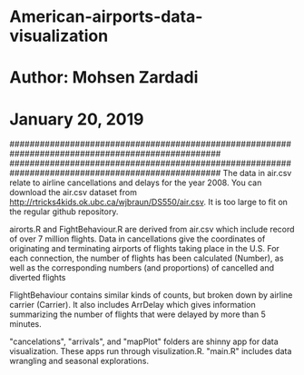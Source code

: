 # American-airports-data-visualization
# Author: Mohsen Zardadi
# January 20, 2019

##################################################################################################
##################################################################################################
 The data in air.csv relate to airline cancellations and delays for the year 2008.
 You can download the air.csv dataset from
 http://rtricks4kids.ok.ubc.ca/wjbraun/DS550/air.csv.
 It is too large to fit on the regular github repository.

airorts.R and FightBehaviour.R are derived from air.csv which include record of over 7 million flights.
Data in cancellations give the coordinates of originating and terminating airports of
flights taking place in the U.S. For each connection, the number of flights has been calculated (Number), as well as the corresponding numbers (and proportions) of cancelled
and diverted flights

FlightBehaviour contains similar kinds of counts, but broken down by airline carrier (Carrier). It also includes ArrDelay which gives information summarizing the number
of flights that were delayed by more than 5 minutes.

"cancelations", "arrivals", and "mapPlot" folders are shinny app for data visualization. These apps run through visulization.R.
"main.R" includes data wrangling and seasonal explorations. 
